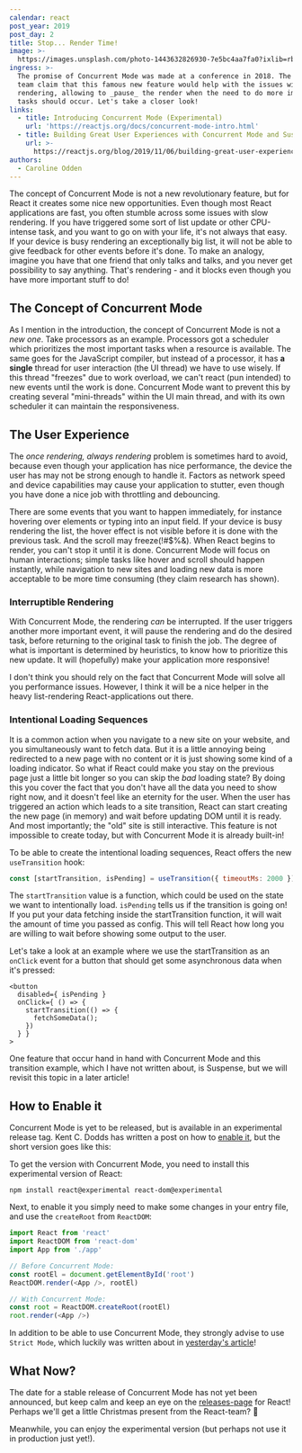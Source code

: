```yaml
---
calendar: react
post_year: 2019
post_day: 2
title: Stop... Render Time!
image: >-
  https://images.unsplash.com/photo-1443632826930-7e5bc4aa7fa0?ixlib=rb-1.2.1&ixid=eyJhcHBfaWQiOjEyMDd9&auto=format&fit=crop&w=2250&q=80
ingress: >-
  The promise of Concurrent Mode was made at a conference in 2018. The React
  team claim that this famous new feature would help with the issues with
  rendering, allowing to _pause_ the render when the need to do more important
  tasks should occur. Let's take a closer look!
links:
  - title: Introducing Concurrent Mode (Experimental)
    url: 'https://reactjs.org/docs/concurrent-mode-intro.html'
  - title: Building Great User Experiences with Concurrent Mode and Suspense
    url: >-
      https://reactjs.org/blog/2019/11/06/building-great-user-experiences-with-concurrent-mode-and-suspense.html
authors:
  - Caroline Odden
---
```

The concept of Concurrent Mode is not a new revolutionary feature, but for React it creates some nice new opportunities. Even though most React applications are fast, you often stumble across some issues with slow rendering. If you have triggered some sort of list update or other CPU-intense task, and you want to go on with your life, it's not always that easy. If your device is busy rendering an exceptionally big list, it will not be able to give feedback for other events before it's done. To make an analogy, imagine you have that one friend that only talks and talks, and you never get possibility to say anything. That's rendering  - and it blocks even though you have more important stuff to do!

## The Concept of Concurrent Mode

As I mention in the introduction, the concept of Concurrent Mode is not a _new one_. Take processors as an example. Processors got a scheduler which prioritizes the most important tasks when a resource is available. The same goes for the JavaScript compiler, but instead of a processor, it has **a single** thread for user interaction (the UI thread) we have to use wisely. If this thread "freezes" due to work overload, we can't react (pun intended) to new events until the work is done. Concurrent Mode want to prevent this by creating several "mini-threads" within the UI main thread, and with its own scheduler it can maintain the responsiveness. 

## The User Experience

The _once rendering, always rendering_ problem is sometimes hard to avoid, because even though your application has nice performance, the device the user has may not be strong enough to handle it. Factors as network speed and device capabilities may cause your application to stutter, even though you have done a nice job with throttling and debouncing.

There are some events that you want to happen immediately, for instance hovering over elements or typing into an input field. If your device is busy rendering the list,  the hover effect is not visible before it is done with the previous task. And the scroll may freeze(!#$%&). When React begins to render, you can't stop it until it is done.  Concurrent Mode will focus on human interactions; simple tasks like hover and scroll should happen instantly, while navigation to new sites and loading new data is more acceptable to be more time consuming (they claim research has shown).

### Interruptible Rendering

With Concurrent Mode, the rendering _can_ be interrupted. If the user triggers another more important event, it will pause the rendering and do the desired task, before returning to the original task to finish the job. The degree of what is important is determined by heuristics, to know how to prioritize this new update. It will (hopefully) make your application more responsive!

I don't think you should rely on the fact that Concurrent Mode will solve all you performance issues. However, I think it will be a nice helper in the heavy list-rendering React-applications out there.

### Intentional Loading Sequences

It is a common action when you navigate to a new site on your website, and you simultaneously want to fetch data. But it is a little annoying being redirected to a new page with no content or it is just showing some kind of a loading indicator. So what if React could make you stay on the previous page just a little bit longer so you can skip the _bad_ loading state? By doing this you cover the fact that you don't have all the data you need to show right now, and it doesn't feel like an eternity for the user. When the user has triggered an action which leads to a site transition, React can start creating the new page (in memory) and wait before updating DOM until it is ready. And most importantly; the "old" site is still interactive. This feature is not impossible to create today, but with Concurrent Mode it is already built-in! 

To be able to create the intentional loading sequences, React offers the new `useTransition` hook:

```js
const [startTransition, isPending] = useTransition({ timeoutMs: 2000 });
```

The `startTransition` value is a function, which could be used on the state we want to intentionally load. `isPending` tells us if the transition is going on! If you put your data fetching inside the startTransition function, it will wait the amount of time you passed as config. This will tell React how long you are willing to wait before showing some output to the user.

Let's take a look at an example where we use the startTransition as an `onClick` event for a button that should get some asynchronous data when it's pressed:

```
<button
  disabled={ isPending }
  onClick={ () => {
    startTransition(() => {
      fetchSomeData();
    })
  } }
>
```

One feature that occur hand in hand with Concurrent Mode and this transition example, which I have not written about, is Suspense, but we will revisit this topic in a later article!

## How to Enable it

Concurrent Mode is yet to be released, but is available in an experimental release tag. Kent C. Dodds has written a post on how to [enable it](https://kentcdodds.com/blog/how-to-enable-react-concurrent-mode), but the short version goes like this:

To get the version with Concurrent Mode, you need to install this experimental version of React:

```
npm install react@experimental react-dom@experimental
```

Next, to enable it you simply need to make some changes in your entry file, and use the `createRoot` from `ReactDOM`:

```js
import React from 'react'
import ReactDOM from 'react-dom'
import App from './app'

// Before Concurrent Mode:
const rootEl = document.getElementById('root')
ReactDOM.render(<App />, rootEl)

// With Concurrent Mode:
const root = ReactDOM.createRoot(rootEl)
root.render(<App />)
```

In addition to be able to use Concurrent Mode, they strongly advise to use `Strict Mode`, which luckily was written about in [yesterday's article](https://react.christmas/2019/1)!

## What Now?

The date for a stable release of Concurrent Mode has not yet been announced, but keep calm and keep an eye on the [releases-page](https://github.com/facebook/react/releases) for React! Perhaps we'll get a little Christmas present from the React-team? 🙏

Meanwhile, you can enjoy the experimental version (but perhaps not use it in production just yet!).
